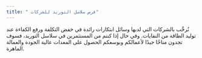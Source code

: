 ```yaml
---
title: " فرص سلاسل التوريد للشركات"
---
```

نُرحِّب بالشركات التي لديها وسائل ابتكارات رائدة في خفض التكلفة ورفع الكفاءة عند توليد الطاقة من النفايات. وفي حال إذا كنتم من المستثمرين في سلاسل التوريد، فسوف تجدون مناخًا جيدًا لأعمالكم وبوسعكم الحصول على المعدات عالية الجودة والعمالة الماهرة.
